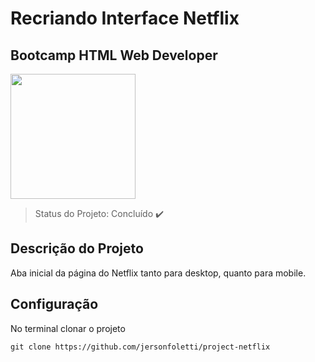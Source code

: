 # Recriando Interface Netflix 

## Bootcamp HTML Web Developer

<p align="left">
  <img src="https://hermes.digitalinnovation.one/site/images/cover_dio.jpg" width="200px">
</p>

>Status do Projeto: Concluído :heavy_check_mark:

## Descrição do Projeto

Aba inicial da página do Netflix tanto para desktop, quanto para mobile.

## Configuração

No terminal clonar o projeto

```
git clone https://github.com/jersonfoletti/project-netflix
```

